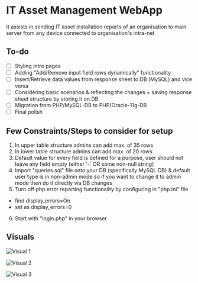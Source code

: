# IT Asset Management WebApp
It assists in sending IT asset installation reports of an organisation to main server from any device connected to organisation's intra-net 

## To-do
- [ ] Styling intro pages
- [ ] Adding "Add/Remove input field rows dynamically" functionality
- [ ] Insert/Retrieve data values from response sheet to DB (MySQL) and vice versa
- [ ] Considering basic scenarios & reflecting the changes + saving response sheet structure by storing it on DB
- [ ] Migration from PHP/MySQL-DB to PHP/Oracle-11g-DB
- [ ] Final polish

## Few Constraints/Steps to consider for setup
1. In upper table structure admins can add max. of 35 rows
2. In lower table structure admins can add max. of 20 rows
3. Default value for every field is defined for a purpose, user should not leave any field empty (either '-' OR some non-null string)
4. Import "queries.sql" file onto your DB (specifically MySQL DB) & default user type is in non-admin mode so if you want to change it to admin mode then do it directly via DB changes
5. Turn off php error reporting functionality by configuring in "php.ini" file
  - find display_errors=On
  - set as display_errors=0
6. Start with "login.php" in your browser

## Visuals 

![](img/localhost_test_login.php.png "Visual 1")

![](https://github.com/parthvyas7/IT-Asset-Management-WebApp/blob/master/img/localhost_test_welcome.php%20(1).png "Visual 2")

![](https://github.com/parthvyas7/IT-Asset-Management-WebApp/blob/master/img/localhost_test_welcome.php.png "Visual 3")
